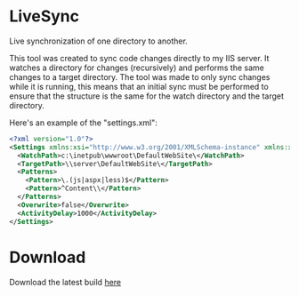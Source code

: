 LiveSync
========

Live synchronization of one directory to another.

This tool was created to sync code changes directly to my IIS server. It watches a directory for changes (recursively) and performs the same changes to a target directory.
The tool was made to only sync changes while it is running, this means that an initial sync must be performed to ensure that the structure is the same for the watch directory and the target directory.

Here's an example of the "settings.xml":
```xml
<?xml version="1.0"?>
<Settings xmlns:xsi="http://www.w3.org/2001/XMLSchema-instance" xmlns:xsd="http://www.w3.org/2001/XMLSchema">
  <WatchPath>c:\inetpub\wwwroot\DefaultWebSite\</WatchPath>
  <TargetPath>\\server\DefaultWebSite\</TargetPath>
  <Patterns>
    <Pattern>\.(js|aspx|less)$</Pattern>
    <Pattern>^Content\\</Pattern>
  </Patterns>
  <Overwrite>false</Overwrite>
  <ActivityDelay>1000</ActivityDelay>
</Settings>
```

Download
========
Download the latest build [here](https://docs.google.com/uc?export=download&id=0B3Yn35IwOdO5Mi1FM0dCMDhOZWM)
